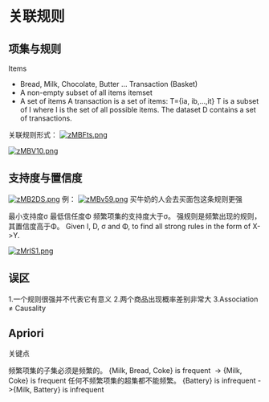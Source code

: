 # 关联规则

## 项集与规则

Items
- Bread, Milk, Chocolate, Butter …
Transaction (Basket)
- A non-empty subset of all items
itemset
- A set of items
A transaction is a set of items: T={ia, ib,…,it}
T is a subset of I where I is the set of all possible items.
The dataset D contains a set of transactions.

关联规则形式：
[![zMBFts.png](https://s1.ax1x.com/2022/11/20/zMBFts.png)](https://imgse.com/i/zMBFts)

[![zMBV10.png](https://s1.ax1x.com/2022/11/20/zMBV10.png)](https://imgse.com/i/zMBV10)

## 支持度与置信度

[![zMB2DS.png](https://s1.ax1x.com/2022/11/20/zMB2DS.png)](https://imgse.com/i/zMB2DS)
例：
[![zMBv59.png](https://s1.ax1x.com/2022/11/20/zMBv59.png)](https://imgse.com/i/zMBv59)
买牛奶的人会去买面包这条规则更强

最小支持度σ
最低信任度Φ
频繁项集的支持度大于σ。
强规则是频繁出现的规则，其置信度高于Φ。
Given I, D, σ and Φ, to find all strong rules in the form of X->Y.

[![zMrlS1.png](https://s1.ax1x.com/2022/11/20/zMrlS1.png)](https://imgse.com/i/zMrlS1)
## 误区

1.一个规则很强并不代表它有意义
2.两个商品出现概率差别非常大
3.Association ≠ Causality

## Apriori

关键点

频繁项集的子集必须是频繁的。
{Milk, Bread, Coke} is frequent  -> {Milk, Coke} is frequent
任何不频繁项集的超集都不能频繁。
{Battery} is infrequent ->{Milk, Battery} is infrequent

